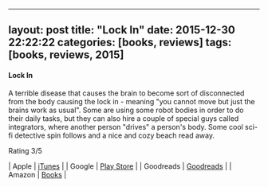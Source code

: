 
---
layout: post
title: "Lock In"
date: 2015-12-30 22:22:22
categories: [books, reviews]
tags: [books, reviews, 2015]
---


#### Lock In

A terrible disease that causes the brain to become sort of disconnected from the body causing the lock in - meaning "you cannot move but just the brains work as usual".
Some are using some robot bodies in order to do their daily tasks, but they can also hire a couple of special guys called integrators, where another person "drives" a person's body.
Some cool sci-fi detective spin follows and a nice and cozy beach read away.

Rating 3/5

| Apple      | [iTunes] |
| Google     | [Play Store] |
| Goodreads  | [Goodreads] |
| Amazon     | [Books] |

[iTunes]: https://itunes.apple.com/us/book/
[Goodreads]: https://www.goodreads.com/book/show/
[Play Store]: https://play.google.com/store/books/details/
[Books]: http://www.amazon.com/

